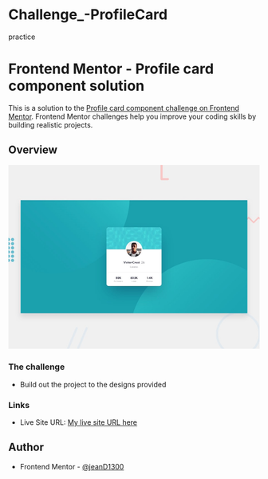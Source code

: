 # Challenge_-ProfileCard
practice
# Frontend Mentor - Profile card component solution

This is a solution to the [Profile card component challenge on Frontend Mentor](https://www.frontendmentor.io/challenges/profile-card-component-cfArpWshJ). Frontend Mentor challenges help you improve your coding skills by building realistic projects. 


## Overview

![](/images/desktop-preview.jpg)

### The challenge

- Build out the project to the designs provided


### Links

- Live Site URL: [My live site URL here](https://glittery-babka-5e51a7.netlify.app/)


## Author

- Frontend Mentor - [@jeanD1300](https://www.frontendmentor.io/profile/jeanD1300)


